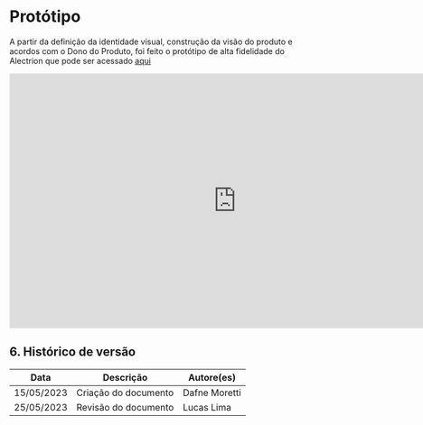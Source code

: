 # Protótipo

A partir da definição da identidade visual, construção da visão do produto e acordos com o Dono do Produto, foi feito o protótipo de alta fidelidade do Alectrion que pode ser acessado [aqui](https://www.figma.com/proto/AhRaOWwMEHpVvgCRN54j7S/ALECTRION?node-id=4-3&scaling=scale-down&page-id=0%3A1&starting-point-node-id=4%3A3)

<iframe style="border: 1px solid rgba(0, 0, 0, 0.1);" width="800" height="450" src="https://www.figma.com/embed?embed_host=share&url=https%3A%2F%2Fwww.figma.com%2Ffile%2FAhRaOWwMEHpVvgCRN54j7S%2FALECTRION%3Ftype%3Ddesign%26node-id%3D0%253A1%26t%3D4uJM1p5fgBAKPcKI-1" allowfullscreen></iframe>

## 6. Histórico de versão

|**Data**|**Descrição**|**Autore(es)**|
|--------|-------------|--------------|
|15/05/2023| Criação do documento | Dafne Moretti |
|25/05/2023| Revisão do documento | Lucas Lima |